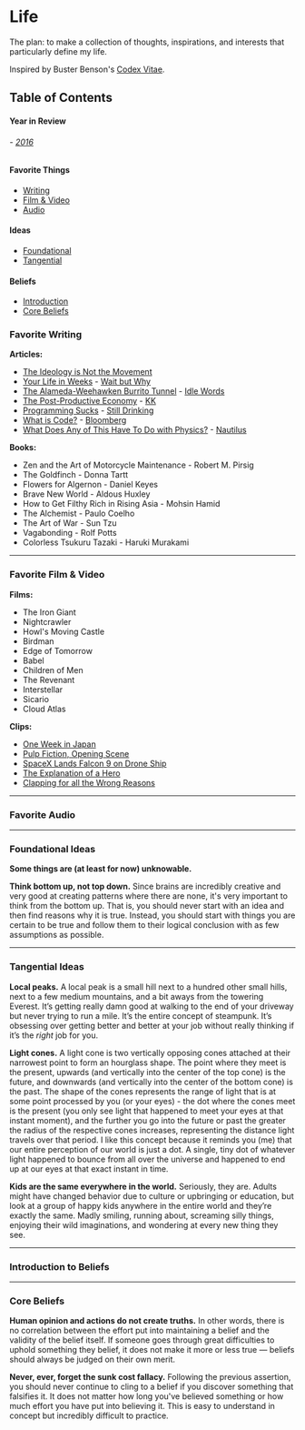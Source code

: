 # Life

The plan: to make a collection of thoughts, inspirations, and interests that particularly define my life.

Inspired by Buster Benson's [Codex Vitae](https://github.com/busterbenson/public/blob/master/Codex.md).

## Table of Contents

#### Year in Review
###### - [2016](https://github.com/robertbenjamin/life/blob/master/2016.md)

#### Favorite Things
- [Writing](#favorite-writing)
- [Film & Video](#favorite-film)
- [Audio](#favorite-audio)

#### Ideas
- [Foundational](#foundational-ideas)
- [Tangential](#tangential-ideas)

#### Beliefs
- [Introduction](#introduction-to-beliefs)
- [Core Beliefs](#core-beliefs)

### Favorite Writing
**Articles:**
- [The Ideology is Not the Movement](http://slatestarcodex.com/2016/04/04/the-ideology-is-not-the-movement/)
- [Your Life in Weeks](http://waitbutwhy.com/2014/05/life-weeks.html) - [Wait but Why](http://waitbutwhy.com)
- [The Alameda-Weehawken Burrito Tunnel](http://idlewords.com/2007/04/the_alameda_weehawken_burrito_tunnel.htm) - [Idle Words](http://idlewords.com)
- [The Post-Productive Economy](http://kk.org/thetechnium/the-post-produc/) - [KK](http://kk.org)
- [Programming Sucks](http://www.stilldrinking.org/programming-sucks) - [Still Drinking](http://www.stilldrinking.org)
- [What is Code?](http://www.bloomberg.com/graphics/2015-paul-ford-what-is-code/) - [Bloomberg](http://www.bloomberg.com)
- [What Does Any of This Have To Do with Physics?](http://nautil.us/issue/43/heroes/what-does-any-of-this-have-to-do-with-physics) - [Nautilus](http://http://nautil.us/)

**Books:**
- Zen and the Art of Motorcycle Maintenance - Robert M. Pirsig
- The Goldfinch - Donna Tartt
- Flowers for Algernon - Daniel Keyes
- Brave New World - Aldous Huxley
- How to Get Filthy Rich in Rising Asia - Mohsin Hamid
- The Alchemist - Paulo Coelho
- The Art of War - Sun Tzu
- Vagabonding - Rolf Potts
- Colorless Tsukuru Tazaki - Haruki Murakami

---

### Favorite Film & Video
**Films:**
- The Iron Giant
- Nightcrawler
- Howl's Moving Castle
- Birdman
- Edge of Tomorrow
- Babel
- Children of Men
- The Revenant
- Interstellar
- Sicario
- Cloud Atlas

**Clips:**
- [One Week in Japan](https://www.youtube.com/watch?v=ii2Dalgilvg)
- [Pulp Fiction, Opening Scene](https://www.youtube.com/watch?v=Jomr9SAjcyw)
- [SpaceX Lands Falcon 9 on Drone Ship](https://www.youtube.com/watch?v=Y3XyQHK3Eqw)
- [The Explanation of a Hero](https://www.youtube.com/watch?v=hD3JUf9tbuY)
- [Clapping for all the Wrong Reasons](https://www.youtube.com/watch?v=Z_bONLcE8IA)

---

### Favorite Audio

---


### Foundational Ideas
**Some things are (at least for now) unknowable.**

**Think bottom up, not top down.** Since brains are incredibly creative and very good at creating patterns where there are none, it's very important to think from the bottom up. That is, you should never start with an idea and then find reasons why it is true. Instead, you should start with things you are certain to be true and follow them to their logical conclusion with as few assumptions as possible.

---

### Tangential Ideas
**Local peaks.** A local peak is a small hill next to a hundred other small hills, next to a few medium mountains, and a bit aways from the towering Everest. It’s getting really damn good at walking to the end of your driveway but never trying to run a mile. It’s the entire concept of steampunk. It’s obsessing over getting better and better at your job without really thinking if it’s the *right* job for you.

**Light cones.** A light cone is two vertically opposing cones attached at their narrowest point to form an hourglass shape. The point where they meet is the present, upwards (and vertically into the center of the top cone) is the future, and downwards (and vertically into the center of the bottom cone) is the past. The shape of the cones represents the range of light that is at some point processed by you (or your eyes) - the dot where the cones meet is the present (you only see light that happened to meet your eyes at that instant moment), and the further you go into the future or past the greater the radius of the respective cones increases, representing the distance light travels over that period. I like this concept because it reminds you (me) that our entire perception of our world is just a dot. A single, tiny dot of whatever light happened to bounce from all over the universe and happened to end up at our eyes at that exact instant in time.

**Kids are the same everywhere in the world.** Seriously, they are. Adults might have changed behavior due to culture or upbringing or education, but look at a group of happy kids anywhere in the entire world and they’re exactly the same. Madly smiling, running about, screaming silly things, enjoying their wild imaginations, and wondering at every new thing they see.

---

### Introduction to Beliefs

---

### Core Beliefs
**Human opinion and actions do not create truths.** In other words, there is no correlation between the effort put into maintaining a belief and the validity of the belief itself. If someone goes through great difficulties to uphold something they belief, it does not make it more or less true — beliefs should always be judged on their own merit.

**Never, ever, forget the sunk cost fallacy.** Following the previous assertion, you should never continue to cling to a belief if you discover something that falsifies it. It does not matter how long you've believed something or how much effort you have put into believing it. This is easy to understand in concept but incredibly difficult to practice.
